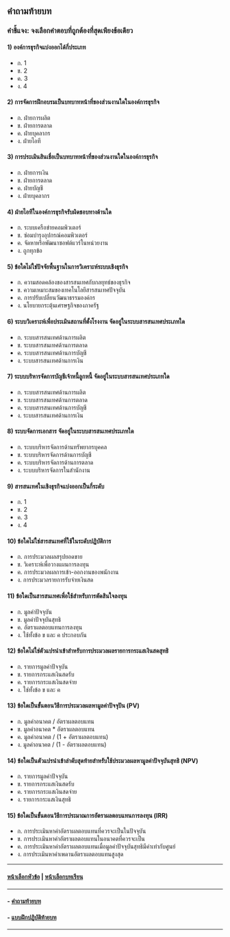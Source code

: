 ## คำถามท้ายบท

### คำชี้แจง: จงเลือกคำตอบที่ถูกต้องที่สุดเพียงข้อเดียว
#### 1)  องค์การธุรกิจแบ่งออกได้กี่ประเภท
* ก.  1						
* ข.  2
* ค.  3						
* ง.  4
#### 2)  การจัดการฝึกอบรมเป็นบทบาทหน้าที่ของส่วนงานใดในองค์การธุรกิจ
* ก.  ฝ่ายการผลิต				
* ข.  ฝ่ายการตลาด
* ค.  ฝ่ายบุคลากร				
* ง.  ฝ่ายไอที
#### 3)  การประเมินสินเชื่อเป็นบทบาทหน้าที่ของส่วนงานใดในองค์การธุรกิจ
* ก.  ฝ่ายการเงิน					
* ข.  ฝ่ายการตลาด
* ค.  ฝ่ายบัญชี					
* ง.  ฝ่ายบุคลากร
#### 4)  ฝ่ายไอทีในองค์การธุรกิจรับผิดชอบทางด้านใด
* ก.  ระบบเครือข่ายคอมพิวเตอร์			
* ข.  ซ่อมบำรุงอุปกรณ์คอมพิวเตอร์
* ค.  จัดหาหรือพัฒนาซอฟต์แวร์ในหน่วยงาน	
* ง.  ถูกทุกข้อ
#### 5)  ข้อใดไม่ใช่ปัจจัยพื้นฐานในการวิเคราะห์ระบบเชิงธุรกิจ
* ก.  ความสอดคล้องของสารสนเทศกับกลยุทธ์ของธุรกิจ
* ข.  ความเหมาะสมของเทคโนโลยีสารสนเทศปัจจุบัน
* ค.  การปรับเปลี่ยนวัฒนาธรรมองค์กร	
* ง.  นโยบายกระตุ้นเศรษฐกิจของภาครัฐ
#### 6)  ระบบวิเคราะห์เพื่อประเมินสถานที่ตั้งโรงงาน จัดอยู่ในระบบสารสนเทศประเภทใด
* ก.  ระบบสารสนเทศด้านการผลิต		
* ข.  ระบบสารสนเทศด้านการตลาด
* ค.  ระบบสารสนเทศด้านการบัญชี		
* ง.  ระบบสารสนเทศด้านการเงิน
#### 7)  ระบบบริหารจัดการบัญชีเจ้าหนี้ลูกหนี้ จัดอยู่ในระบบสารสนเทศประเภทใด
* ก.  ระบบสารสนเทศด้านการผลิต		
* ข.  ระบบสารสนเทศด้านการตลาด
* ค.  ระบบสารสนเทศด้านการบัญชี		
* ง.  ระบบสารสนเทศด้านการเงิน
#### 8)  ระบบจัดการเอกสาร จัดอยู่ในระบบสารสนเทศประเภทใด
* ก.  ระบบบริหารจัดการด้านทรัพยากรบุคคล	
* ข.  ระบบบริหารจัดการด้านการบัญชี
* ค.  ระบบบริหารจัดการด้านการตลาด		
* ง.  ระบบบริหารจัดการในสำนักงาน
#### 9)  สารสนเทศในเชิงธุรกิจแบ่งออกเป็นกี่ระดับ
* ก.  1						
* ข.  2
* ค.  3						
* ง.  4
#### 10)  ข้อใดไม่ใช่สารสนเทศที่ใช้ในระดับปฏิบัติการ
* ก.  การประมวลผลสรุปยอดขาย		
* ข.  วิเคราะห์เพื่อวางแผนการลงทุน
* ค.  การประมวลผลการเข้า-ออกงานของพนักงาน
* ง.  การประมวลรายการรับจ่ายเงินสด
#### 11)  ข้อใดเป็นสารสนเทศเพื่อใช้สำหรับการตัดสินใจลงทุน
* ก.  มูลค่าปัจจุบัน				
* ข.  มูลค่าปัจจุบันสุทธิ
* ค.  อัตราผลตอบแทนการลงทุน			
* ง.  ใช้ทั้งข้อ ข และ ค ประกอบกัน
#### 12)  ข้อใดไม่ใช่ตัวแปรนำเข้าสำหรับการประมวลผลรายการกระแสเงินสดสุทธิ
* ก.  รายการมูลค่าปัจจุบัน			
* ข.  รายการกระแสเงินสดรับ
* ค.  รายการกระแสเงินสดจ่าย			
* ง.  ใช่ทั้งข้อ ข และ ค
#### 13)  ข้อใดเป็นขั้นตอนวิธีการประมวลผลหามูลค่าปัจจุปัน (PV)
* ก.  มูลค่าอนาคต / อัตราผลตอบแทน		
* ข.  มูลค่าอนาคต * อัตราผลตอบแทน
* ค.  มูลค่าอนาคต / (1 + อัตราผลตอบแทน)					
* ง.  มูลค่าอนาคต / (1 - อัตราผลตอบแทน)
#### 14)  ข้อใดเป็นตัวแปรนำเข้าลำดับสุดท้ายสำหรับใช้ประมวลผลหามูลค่าปัจจุบันสุทธิ (NPV)
* ก.  รายการมูลค่าปัจจุบัน			
* ข.  รายการกระแสเงินสดรับ
* ค.  รายการกระแสเงินสดจ่าย			
* ง.  รายการกระแสเงินสุทธิ
#### 15)  ข้อใดเป็นขั้นตอนวิธีการประมาณการอัตราผลตอบแทนการลงทุน (IRR) 
* ก.  การประเมินหาค่าอัตราผลตอบแทนที่ควรจะเป็นในปัจจุบัน		
* ข.  การประเมินหาค่าอัตราผลตอบแทนในอนาคตที่ควรจะเป็น
* ค.  การประเมินหาค่าอัตราผลตอบแทนเมื่อมูลค่าปัจจุบันสุทธิมีค่าเท่ากับศูนย์
* ง.  การประเมินหาค่าเพดานอัตราผลตอบแทนสูงสุด
---
#### [หน้าเลือกหัวข้อ](README.md) | [หน้าเลือกบทเรียน](../README.md)
---
#### - [คำถามท้ายบท](0930.md)
#### - [แบบฝึกปฏิบัติท้ายบท](0950.md)
---
